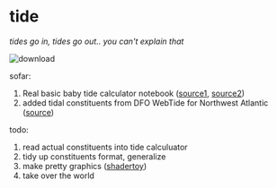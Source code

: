 # tide

_tides go in, tides go out.. you can't explain that_

![download](https://github.com/kkmcgg/tide/assets/36888812/9531b3ec-3d8a-435c-8203-cd0828350fba)


sofar:
1. Real basic baby tide calculator notebook ([source1](https://pytmd.readthedocs.io/en/latest/_modules/pyTMD/predict.html#time_series), [source2](https://github.com/digitalearthafrica/deafrica-coastlines/blob/main/coastlines/raster.py#L149))
2. added tidal constituents from DFO WebTide for Northwest Atlantic ([source](https://www.bio.gc.ca/science/research-recherche/ocean/webtide/nwatlantic-noatlantique-en.php#DETAILS))

todo:
1. read actual constituents into tide calculuator
2. tidy up constituents format, generalize
3. make pretty graphics ([shadertoy](https://www.shadertoy.com/new))
4. take over the world



